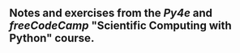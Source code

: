 ## Notes and exercises from the _Py4e_ and _freeCodeCamp_ "Scientific Computing with Python" course.